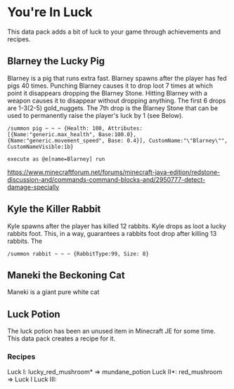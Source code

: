 # You're In Luck

This data pack adds a bit of luck to your game through achievements and recipes.

## Blarney the Lucky Pig

Blarney is a pig that runs extra fast. Blarney spawns after the player has fed pigs 40 times. Punching Blarney causes it to drop loot 7 times at which point it disappears dropping the Blarney Stone. Hitting Blarney with a weapon causes it to disappear without dropping anything. The first 6 drops are 1-3(2-5) gold_nuggets. The 7th drop is the Blarney Stone that can be used to permanently raise the player's luck by 1 (see Below).

`/summon pig ~ ~ ~ {Health: 100, Attributes:[{Name:"generic.max_health", Base:100.0}, {Name:"generic.movement_speed", Base: 0.4}], CustomName:"\"Blarney\"", CustomNameVisible:1b}`

`execute as @e[name=Blarney] run`

https://www.minecraftforum.net/forums/minecraft-java-edition/redstone-discussion-and/commands-command-blocks-and/2950777-detect-damage-specially

## Kyle the Killer Rabbit

Kyle spawns after the player has killed 12 rabbits. Kyle drops as loot a lucky rabbits foot. This, in a way, guarantees a rabbits foot drop after killing 13 rabbits. The

`/summon rabbit ~ ~ ~ {RabbitType:99, Size: 8}`

## Maneki the Beckoning Cat

Maneki is a giant pure white cat

## Luck Potion

The luck potion has been an unused item in Minecraft JE for some time. This data pack creates a recipe for it.

### Recipes

Luck I: lucky_red_mushroom* => mundane_potion
Luck II*: red_mushroom => Luck I
Luck III:
